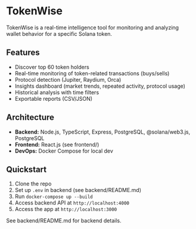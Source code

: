 # TokenWise

TokenWise is a real-time intelligence tool for monitoring and analyzing wallet behavior for a specific Solana token.

## Features
- Discover top 60 token holders
- Real-time monitoring of token-related transactions (buys/sells)
- Protocol detection (Jupiter, Raydium, Orca)
- Insights dashboard (market trends, repeated activity, protocol usage)
- Historical analysis with time filters
- Exportable reports (CSV/JSON)

## Architecture
- **Backend:** Node.js, TypeScript, Express, PostgreSQL, @solana/web3.js, PostgreSQL
- **Frontend:** React.js (see frontend/)
- **DevOps:** Docker Compose for local dev

## Quickstart
1. Clone the repo
2. Set up `.env` in backend (see backend/README.md)
3. Run `docker-compose up --build` 
4. Access backend API at `http://localhost:4000`
5. Access the app at `http://localhost:3000`

See backend/README.md for backend details. 